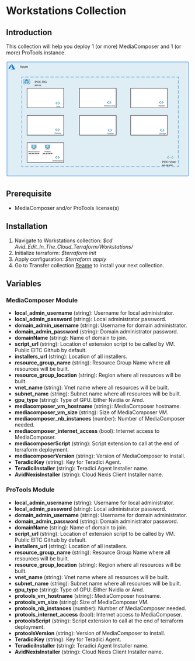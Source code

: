 # Workstations Collection

## Introduction

This collection will help you deploy 1 (or more) MediaComposer and 1 (or more) ProTools instance.  

![current + Next Version](./workstations.png)

## Prerequisite

- MediaComposer and/or ProTools license(s)

## Installation 

1. Navigate to Workstations collection: *$cd Avid_Edit_In_The_Cloud_Terraform/Workstations/*
1. Initialize terraform: *$terraform init*
1. Apply configuration: *$terraform apply*
1. Go to Transfer collection [Reame](https://github.com/avid-technology/VideoEditorialInTheCloud/tree/master/Avid_Edit_In_The_Cloud_Terraform/Workstations) to install your next collection. 

## Variables

### MediaComposer Module

- **local_admin_username** (string): Username for local administrator.              
- **local_admin_password** (string): Local administrator password.
- **domain_admin_username** (string): Username for domain administrator.              
- **domain_admin_password** (string): Domain administrator password.
- **domainName** (string): Name of domain to join.
- **script_url** (string): Location of extension script to be called by VM. Public EITC Github by default.                   
- **installers_url** (string): Location of all installers.
- **resource_group_name** (string): Resource Group Name where all resources will be built.
- **resource_group_location** (string): Region where all resources will be built.
- **vnet_name** (string): Vnet name where all resources will be built. 
- **subnet_name** (string): Subnet name where all resources will be built. 
- **gpu_type** (string): Type of GPU. Either Nvidia or Amd.
- **mediacomposer_vm_hostname** (string): MediaComposer hostname.
- **mediacomposer_vm_size** (string): Size of MediaComposer VM.        
- **mediacomposer_nb_instances** (number): Number of MediaComposer needed. 
- **mediacomposer_internet_access** (bool): Internet access to MediaComposer. 
- **mediacomposerScript** (string): Script extension to call at the end of terraform deployment. 
- **mediacomposerVersion** (string): Version of MediaComposer to install. 
- **TeradiciKey** (string): Key for Teradici Agent.
- **TeradiciInstaller** (string): Teradici Agent Installer name. 
- **AvidNexisInstaller** (string): Cloud Nexis Client Installer name.

### ProTools Module

- **local_admin_username** (string): Username for local administrator.              
- **local_admin_password** (string): Local administrator password.
- **domain_admin_username** (string): Username for domain administrator.              
- **domain_admin_password** (string): Domain administrator password.
- **domainName** (string): Name of domain to join.
- **script_url** (string): Location of extension script to be called by VM. Public EITC Github by default.                   
- **installers_url** (string): Location of all installers.
- **resource_group_name** (string): Resource Group Name where all resources will be built.
- **resource_group_location** (string): Region where all resources will be built.
- **vnet_name** (string): Vnet name where all resources will be built. 
- **subnet_name** (string): Subnet name where all resources will be built. 
- **gpu_type** (string): Type of GPU. Either Nvidia or Amd.
- **protools_vm_hostname** (string): MediaComposer hostname.
- **protools_vm_size** (string): Size of MediaComposer VM.        
- **protools_nb_instances** (number): Number of MediaComposer needed. 
- **protools_internet_access** (bool): Internet access to MediaComposer. 
- **protoolsScript** (string): Script extension to call at the end of terraform deployment. 
- **protoolsVersion** (string): Version of MediaComposer to install. 
- **TeradiciKey** (string): Key for Teradici Agent.
- **TeradiciInstaller** (string): Teradici Agent Installer name. 
- **AvidNexisInstaller** (string): Cloud Nexis Client Installer name.
